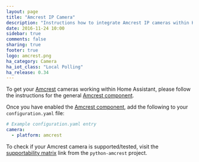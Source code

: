 ```yaml
---
layout: page
title: "Amcrest IP Camera"
description: "Instructions how to integrate Amcrest IP cameras within Home Assistant."
date: 2016-11-24 10:00
sidebar: true
comments: false
sharing: true
footer: true
logo: amcrest.png
ha_category: Camera
ha_iot_class: "Local Polling"
ha_release: 0.34
---
```


To get your [Amcrest](https://amcrest.com/) cameras working within Home Assistant, please follow the instructions for the general [Amcrest component](/components/amcrest).

Once you have enabled the [Amcrest component](/components/amcrest), add the following to your `configuration.yaml` file:

```yaml
# Example configuration.yaml entry
camera:
  - platform: amcrest
```

To check if your Amcrest camera is supported/tested, visit the [supportability matrix](https://github.com/tchellomello/python-amcrest#supportability-matrix) link from the `python-amcrest` project.
